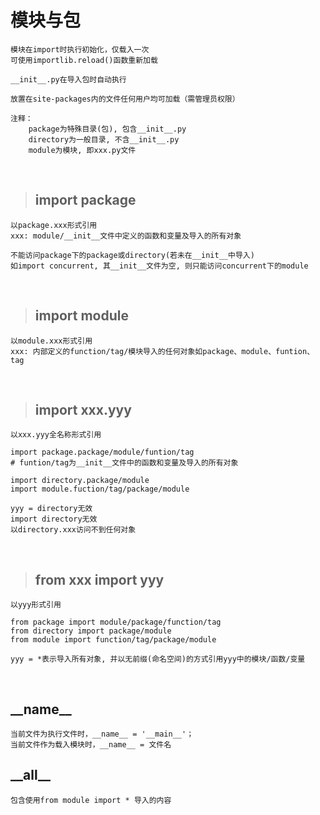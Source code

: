 模块与包
===

    模块在import时执行初始化，仅载入一次
    可使用importlib.reload()函数重新加载
    
    __init__.py在导入包时自动执行

    放置在site-packages内的文件任何用户均可加载（需管理员权限）
    
    注释：
        package为特殊目录(包), 包含__init__.py
        directory为一般目录, 不含__init__.py
        module为模块, 即xxx.py文件
<br>

> ## import package
    以package.xxx形式引用
    xxx: module/__init__文件中定义的函数和变量及导入的所有对象
    
    不能访问package下的package或directory(若未在__init__中导入)
    如import concurrent, 其__init__文件为空, 则只能访问concurrent下的module
<br>

> ## import module
    以module.xxx形式引用
    xxx: 内部定义的function/tag/模块导入的任何对象如package、module、funtion、tag
<br>

> ## import xxx.yyy
    以xxx.yyy全名称形式引用
    
    import package.package/module/funtion/tag
    # funtion/tag为__init__文件中的函数和变量及导入的所有对象
    
    import directory.package/module
    import module.fuction/tag/package/module
    
    yyy = directory无效
    import directory无效
    以directory.xxx访问不到任何对象
<br> 

> ## from xxx import yyy
    以yyy形式引用
    
    from package import module/package/function/tag
    from directory import package/module
    from module import function/tag/package/module
   
    yyy = *表示导入所有对象, 并以无前缀(命名空间)的方式引用yyy中的模块/函数/变量
<br> 


\_\_name__
---
    当前文件为执行文件时，__name__ = '__main__'；
    当前文件作为载入模块时，__name__ = 文件名

     
\_\_all__
---  
    包含使用from module import * 导入的内容

